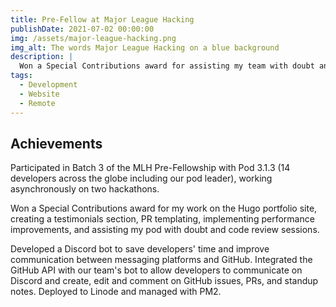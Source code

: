 ```yaml
---
title: Pre-Fellow at Major League Hacking
publishDate: 2021-07-02 00:00:00
img: /assets/major-league-hacking.png
img_alt: The words Major League Hacking on a blue background
description: |
  Won a Special Contributions award for assisting my team with doubt and code review sessions.
tags:
  - Development
  - Website
  - Remote
---
```


## Achievements

Participated in Batch 3 of the MLH Pre-Fellowship with Pod 3.1.3 (14 developers across the globe including our pod leader), working asynchronously on two hackathons.

Won a Special Contributions award for my work on the Hugo portfolio site, creating a testimonials section, PR templating, implementing performance improvements, and assisting my pod with doubt and code review sessions.

Developed a Discord bot to save developers' time and improve communication between messaging platforms and GitHub. Integrated the GitHub API with our team's bot to allow developers to communicate on Discord and create, edit and comment on GitHub issues, PRs, and standup notes. Deployed to Linode and managed with PM2.

<!-- ## Featured Links

[![View the Repository](https://api.iconify.design/mdi:github-box.svg)](https://github.com/GitCord/GitCord)

<div class="button">
  <a href="https://github.com/MLH-Fellowship/gitcord-bot" target="_blank">
    <img src="https://api.iconify.design/mdi:github-box.svg" alt="GitHub logo" />
    View the Repository
  </a>
</div> -->
